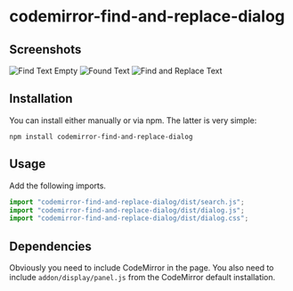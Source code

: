# codemirror-find-and-replace-dialog

## Screenshots
![Find Text Empty](https://i.postimg.cc/43snX6sV/image.png)
![Found Text](https://i.postimg.cc/YC1hcnKt/image-1.png)
![Find and Replace Text](https://i.postimg.cc/SKdRRnx5/image-2.png)

## Installation

You can install either manually or via npm.  The latter is very simple:

    npm install codemirror-find-and-replace-dialog

## Usage

Add the following imports.
```javascript
import "codemirror-find-and-replace-dialog/dist/search.js";
import "codemirror-find-and-replace-dialog/dist/dialog.js";
import "codemirror-find-and-replace-dialog/dist/dialog.css";
```

## Dependencies

Obviously you need to include CodeMirror in the page.  You also need to include `addon/display/panel.js` from the CodeMirror default installation.

